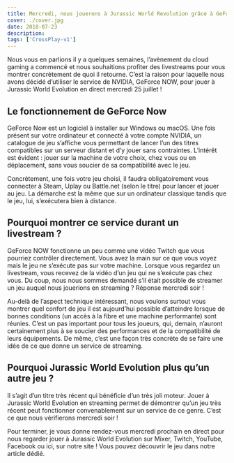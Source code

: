 ```yaml
---
title: Mercredi, nous jouerons à Jurassic World Revolution grâce à GeForce Now
cover: ./cover.jpg
date: 2018-07-23
description: 
tags: ['CrossPlay-v1']
---
```

Nous vous en parlions il y a quelques semaines, l’avènement du cloud gaming a commencé et nous souhaitions profiter des livestreams pour vous montrer concrètement de quoi il retourne. C’est la raison pour laquelle nous avons décidé d’utiliser le service de NVIDIA, GeForce NOW, pour jouer à Jurassic World Evolution en direct mercredi 25 juillet !

## Le fonctionnement de GeForce Now
GeForce Now est un logiciel à installer sur Windows ou macOS. Une fois présent sur votre ordinateur et connecté à votre compte NVIDIA, un catalogue de jeu s’affiche vous permettant de lancer l’un des titres compatibles sur un serveur distant et d’y jouer sans contraintes. L’intérêt est évident : jouer sur la machine de votre choix, chez vous ou en déplacement, sans vous soucier de sa compatibilité avec le jeu.

Concrètement, une fois votre jeu choisi, il faudra obligatoirement vous connecter à Steam, Uplay ou Battle.net (selon le titre) pour lancer et jouer au jeu. La démarche est la même que sur un ordinateur classique tandis que le jeu, lui, s’exécutera bien à distance.

## Pourquoi montrer ce service durant un livestream ?
GeForce NOW fonctionne un peu comme une vidéo Twitch que vous pourriez contrôler directement. Vous avez la main sur ce que vous voyez mais le jeu ne s’exécute pas sur votre machine. Lorsque vous regardez un livestream, vous recevez de la vidéo d’un jeu qui ne s’exécute pas chez vous. Du coup, nous nous sommes demandé s’il était possible de streamer un jeu auquel nous jouerions en streaming ? Réponse mercredi soir !

Au-delà de l’aspect technique intéressant, nous voulons surtout vous montrer quel confort de jeu il est aujourd’hui possible d’atteindre lorsque de bonnes conditions (un accès à la fibre et une machine performante) sont réunies. C’est un pas important pour tous les joueurs, qui, demain, n’auront certainement plus à se soucier des performances et de la compatibilité de leurs équipements. De même, c’est une façon très concrète de se faire une idée de ce que donne un service de streaming.

## Pourquoi Jurassic World Evolution plus qu’un autre jeu ?
Il s’agit d’un titre très récent qui bénéficie d’un très joli moteur. Jouer à Jurassic World Evolution en streaming permet de démontrer qu’un jeu très récent peut fonctionner convenablement sur un service de ce genre. C’est ce que nous vérifierons mercredi soir !

Pour terminer, je vous donne rendez-vous mercredi prochain en direct pour nous regarder jouer à Jurassic World Evolution sur Mixer, Twitch, YouTube, Facebook ou ici, sur notre site ! Vous pouvez découvrir le jeu dans notre article dédié.

